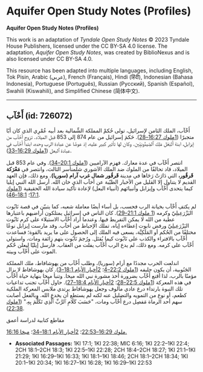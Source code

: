 # Aquifer Open Study Notes (Profiles)

**Aquifer Open Study Notes (Profiles)**

This work is an adaptation of *Tyndale Open Study Notes* © 2023 Tyndale House Publishers, licensed under the CC BY\-SA 4\.0 license. The adaptation, *Aquifer Open Study Notes*, was created by BiblioNexus and is also licensed under CC BY\-SA 4\.0\.

This resource has been adapted into multiple languages, including English, Tok Pisin, Arabic (عربي), French (Français), Hindi (हिंदी), Indonesian (Bahasa Indonesia), Portuguese (Português), Russian (Русский), Spanish (Español), Swahili (Kiswahili), and Simplified Chinese (简体中文).



--------------------------------

## أَخْآب (id: 726072)

أَخْآب، الملك الثامن لإسرائيل، تولى حُكمْ المملكة الشِّمالية بعد أبيه عُمْرِي الذي كان أبًا متجبرًا ([1ملوك 16:27–28](https://ref.ly/1Kgs16:27-1Kgs16:28)). حَكمَ إسرائيل من عام 874 إلى 853 قبل الميلاد. تزوج أَخْآب من إيزابل، ابنة أَثْبَعَل مَلِك ٱلصِّيدُونِيِّين. وكان لها تأثير كبير عليه، إذ عوضًا عن عبادة الرب وحده، ابتدأ أَخْآب في عبادة ٱلبعل ([1ملوك 16:29–33](https://ref.ly/1Kgs16:29-1Kgs16:33)).

انتصر أَخْآب في عدة معارك. فهزم الآراميين ([1ملوك 20:1–34](https://ref.ly/1Kgs20:1-1Kgs20:34)). وفي عام 853 قبل الميلاد، قاد تحالفًا من الملوك ضد الملك الآشوري شلمنأسر الثالث، وانتصر في **مَعْرَكة قَرقُور،** التي دَارَتْ رَحَاها في مدينة **قَرقُور شمال غرب آرام (سوريا).** ومع ذلك، فإن العهد القديم لا يتناول إلا القليل من الأخبار الطيّبة عن أخآب الذي خان الله. أرسل الله النبي إيليا كيما يتحدى أَخْآب وإيزابل وأنبيائهم (أنبياء البعل) لإعادة تأكيد سيادة الله الحقيقية ([1ملوك 17:1](https://ref.ly/1Kgs17:1)؛ [18:1–46](https://ref.ly/1Kgs18:1-1Kgs18:46)).

لم يكتفِ أَخْآب بخيانة الرب فحسب، بل أساء أيضًا معاملة شعبه، كما يتبيّن في قصة نَابُوت اليَزْرَعِيلِيّ وكرمه ([1 ملوك 21:1–29](https://ref.ly/1Kgs21:1-1Kgs21:29)). كان الناس في إسرائيل يمتلكون أراضيهم باعتبارها عطية من الله لا يمكن التفريط فيها. وعندما أراد أَخْآب الاستيلاء على كرم نَابُوت اليَزْرَعِيلِيّ ورفض نابوت إعطاءه إياه، تملك الإحباط من أخآب. وقد مارست إيزابل نوعًا مختلفًا من الحُكم أو المَلَكِيَّة، يسعى فيه الملك إلى الحصول على ما يريد بالقوة؛ فساعدت أَخْآب بالافتراء والكذب على نَابُوت كيما يُقتَل. ورُجمَ نَابُوت بتهم زائفة ومات، واستولى أَخْآب على كرمه. ومع ذلك، لم يدع الرب أَخْآب يفلت من العقاب. فأرسل إيليّا ليعلن حٌكم الموت على أَخْآب وبيته.

اندلعت الحرب مجددًا مع أرام (سوريا)، وطلب أَخْآب من يهوشافاط، ملك المملكة الجَنُوبية، أن يكون حليفه ([1ملوك 22:2–4](https://ref.ly/1Kgs22:2-1Kgs22:4)؛ [2أخبار الأيام 18:1–3](https://ref.ly/2Chr18:1-2Chr18:3)). كان يهوشافاط لا يزال مؤمنًا بالرب، لذا أقنع أَخْآب بضرورة أخذ مشورة نبي الله ميخا. وتنبأ ميخا بنهاية حياة أَخْآب في هذه المعركة ([1ملوك 22:5–28](https://ref.ly/1Kgs22:5-1Kgs22:28)؛ [2أخبار الأيام 18:4–27](https://ref.ly/2Chr18:4-2Chr18:27)). حاول أَخْآب تجنب تداعيات تلك النبوة بارتداء درع عادي مألوف وجعل يهوشافاط يرتدي ملابس المعركة الملكية كطعم، أو نوع من التمويه والتضليل عنه لكنه لم يستطع أن يخدع الله. وبالفعل أصابت سهم أحد الرماة مَفصِل درع أَخْآب ومات، "حَسَبَ كَلَامِ ٱلرَّبِّ ٱلَّذِي تَكَلَّمَ بِهِ." ([1ملوك 22:38](https://ref.ly/1Kgs22:38)).

مقاطع كتابية لدراسة أعمق

[1ملوك 16:29–22:53](https://ref.ly/1Kgs16:29-1Kgs22:53)؛ [2أخبار الأيام 18:1–34](https://ref.ly/2Chr18:1-2Chr18:34)؛ [ميخا 6:16\.](https://ref.ly/Mic6:16)

* **Associated Passages:** 1KI 17:1; 1KI 22:38; MIC 6:16; 1KI 22:2–1KI 22:4; 2CH 18:1–2CH 18:3; 1KI 22:5–1KI 22:28; 2CH 18:4–2CH 18:27; 1KI 21:1–1KI 21:29; 1KI 16:29–1KI 16:33; 1KI 18:1–1KI 18:46; 2CH 18:1–2CH 18:34; 1KI 20:1–1KI 20:34; 1KI 16:27–1KI 16:28; 1KI 16:29–1KI 22:53


